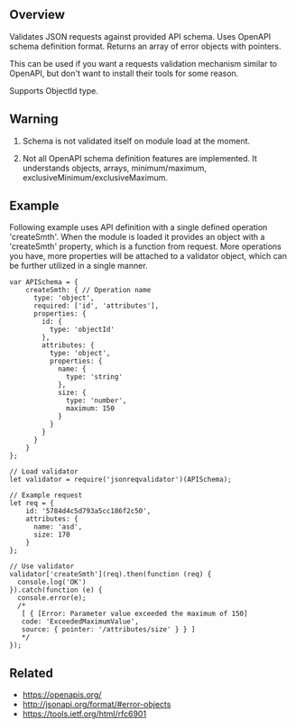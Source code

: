 ## Overview

Validates JSON requests against provided API schema. Uses OpenAPI schema definition format. Returns an array of error objects with pointers.

This can be used if you want a requests validation mechanism similar to OpenAPI, but don't want to install their tools for some reason.

Supports ObjectId type.

## Warning
1) Schema is not validated itself on module load at the moment.

2) Not all OpenAPI schema definition features are implemented. 
It understands objects, arrays, minimum/maximum, exclusiveMinimum/exclusiveMaximum.

## Example
Following example uses API definition with a single defined operation 'createSmth'. 
When the module is loaded it provides an object with a 'createSmth' property, which is a function from request. 
More operations you have, more properties will be attached to a validator object, which can be further utilized in a single manner. 

```
var APISchema = {
    createSmth: { // Operation name
      type: 'object',
      required: ['id', 'attributes'],
      properties: {
        id: {
          type: 'objectId'
        },
        attributes: {
          type: 'object',
          properties: {
            name: {
              type: 'string'
            },
            size: {
              type: 'number',
              maximum: 150
            }
          }
        }
      }
    }
};

// Load validator
let validator = require('jsonreqvalidator')(APISchema);

// Example request
let req = {
    id: '5784d4c5d793a5cc186f2c50',
    attributes: {
      name: 'asd',
      size: 170
    }
};

// Use validator
validator['createSmth'](req).then(function (req) {
  console.log('OK')
}).catch(function (e) {
  console.error(e);
  /*
   [ { [Error: Parameter value exceeded the maximum of 150]
   code: 'ExceededMaximumValue',
   source: { pointer: '/attributes/size' } } ]
   */
});
```

## Related
* https://openapis.org/
* http://jsonapi.org/format/#error-objects
* https://tools.ietf.org/html/rfc6901